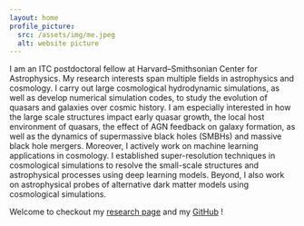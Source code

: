 ```yaml
---
layout: home
profile_picture:
  src: /assets/img/me.jpeg
  alt: website picture
---
```




<p>
I am an ITC postdoctoral fellow at Harvard–Smithsonian Center for Astrophysics. My research interests span multiple fields in astrophysics and cosmology. I carry out large cosmological hydrodynamic simulations, as well as develop numerical simulation codes, to study the evolution of quasars and galaxies over cosmic history. I am especially interested in how the large scale structures impact early quasar growth, the local host environment of quasars, the effect of AGN feedback on galaxy formation, as well as the dynamics of supermassive black holes (SMBHs) and massive black hole mergers. Moreover, I actively work on machine learning applications in cosmology. I established super-resolution techniques in cosmological simulations to resolve the small-scale structures and astrophysical processes using deep learning models. Beyond, I also work on astrophysical probes of alternative dark matter models using cosmological simulations. 
</p>


<p>
  Welcome to checkout my <a href="https://yueyingn.github.io/research">research page</a> and my <a href="https://github.com/yueyingn">GitHub</a> !
</p>
